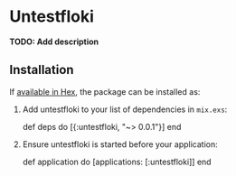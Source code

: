 # Untestfloki

**TODO: Add description**

## Installation

If [available in Hex](https://hex.pm/docs/publish), the package can be installed as:

  1. Add untestfloki to your list of dependencies in `mix.exs`:

        def deps do
          [{:untestfloki, "~> 0.0.1"}]
        end

  2. Ensure untestfloki is started before your application:

        def application do
          [applications: [:untestfloki]]
        end

